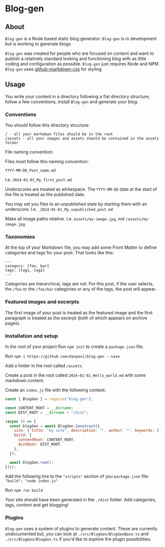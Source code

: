 # Blog-gen

## About

`Blog-gen` is a Node based static blog generator. `Blog-gen` is in development but is working to generate blogs.

`Blog-gen` was created for people who are focused on content and want to publish a relatively standard looking and functioning blog with as little coding and configuration as possible. `Blog-gen` just requires Node and NPM. `Blog-gen` uses [github-markdown-css](https://github.com/sindresorhus/github-markdown-css) for styling.

## Usage

You write your content in a directory following a flat directory structure, follow a few conventions, install `Blog-gen` and generate your blog.

### Conventions

You should follow this directory structure:

```
/ - all your markdown files should be in the root
/assets - all your images and assets should be contained in the assets folder
```

File naming convention:

Files _must_ follow this naming convention:

```
YYYY-MM-DD_Post_name.md
```

I.e. `2024-01-01_My_first_post.md`

Underscores are treated as whitespace. The `YYYY-MM-DD` date at the start of the file is treated as the published date.

You may set you files to an unpublished state by starting them with an underscore. I.e. `_2024-01-01_My_unpublished_post.md`

Make all image paths relative. I.e. `assets/my-image.jpg`, _not_ `/assets/my-image.jpg`.

### Taxonomies

At the top of your Markdown file, you may add some Front Matter to define categories and tags for your post. That looks like this:

```
---
category: [foo, bar]
tags: [tag1, tag2]
---
```

Categories are hierarchical, tags are not. For this post, if the user selects, the `/foo` or the `/foo/bar` categories or any of the tags, the post will appear.

### Featured images and excerpts

The first image of your post is treated as the featured image and the first paragraph is treated as the excerpt (both of which appears on archive pages).

### Installation and setup

In the root of your project Run `npm init` to create a `package.json` file.

Run `npm i https://github.com/danpaul/blog-gen --save`

Add a folder in the root called `/assets`.

Create a post in the root called `2024-01-01_Hello_world.md` with some markdown content.

Create an `index.js` file with the following content:

```javascript
const { BlogGen } = require("blog-gen");

const CONTENT_ROOT = __dirname;
const DIST_ROOT = __dirname + "/dist";

(async () => {
  const blogGen = await BlogGen.Construct({
    site: { title: "my site", description: "", author: "", keywords: [] },
    build: {
      contentRoot: CONTENT_ROOT,
      distRoot: DIST_ROOT,
    },
  });

  await blogGen.run();
})();
```

Add the following line to the `"scripts"` section of you `package.json` file: `"build": "node index.js"`

Run `npm run build`

Your site should have been generated in the `./dist` folder. Add categories, tags, content and get blogging!

### Plugins

`Blog-gen` uses a system of plugins to generate content. These are currently undocumented but, you can look at `./src/BlogGen/BlogGenBase.ts` and `./src/BlogGen/BlogGen.ts` if you'd like to explore the plugin possibilities.
